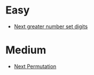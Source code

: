 # Easy
- [Next greater number set digits](https://www.geeksforgeeks.org/problems/next-greater-number-set-digits3503/1)
# Medium
- [Next Permutation](https://www.geeksforgeeks.org/problems/next-permutation5226/1?itm_source=geeksforgeeks&itm_medium=article&itm_campaign=practice_card)
